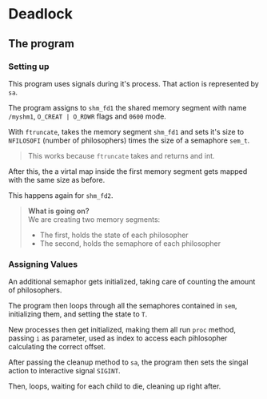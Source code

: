 # Deadlock

## The program

### Setting up

This program uses signals during it's process. That action is represented by `sa`.

The program assigns to `shm_fd1` the shared memory segment with name `/myshm1`, `O_CREAT | O_RDWR` flags and `0600` mode.

With `ftruncate`, takes the memory segment `shm_fd1` and sets it's size to `NFILOSOFI` (number of philosophers) times the size of a semaphore `sem_t`.

>This works because `ftruncate` takes and returns and int.

After this, the a virtal map inside the first memory segment gets mapped with the same size as before.

This happens again for `shm_fd2`.

> **What is going on?**  
> We are creating two memory segments:
>
> - The first, holds the state of each philosopher
> - The second, holds the semaphore of each philosopher

### Assigning Values

An additional semaphor gets initialized, taking care of counting the amount of philosophers.

The program then loops through all the semaphores contained in `sem`, initializing them, and setting the state to `T`.

New processes then get initialized, making them all run `proc` method, passing `i` as parameter, used as index to access each pihlosopher calculating the correct offset.

After passing the cleanup method to `sa`, the program then sets the singal action to interactive signal `SIGINT`.

Then, loops, waiting for each child to die, cleaning up right after.